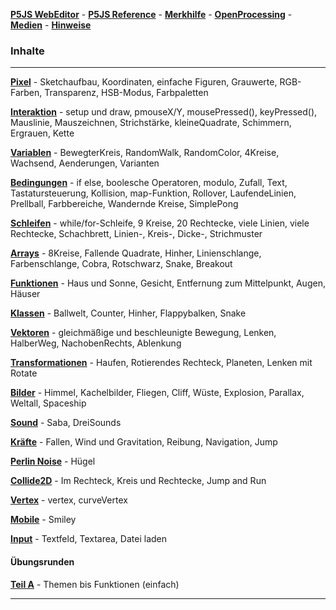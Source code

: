 

__[P5JS WebEditor](https://editor.p5js.org/)__ -
__[P5JS Reference](https://p5js.org/reference/)__ -
__[Merkhilfe](./merkhilfe/MerkhilfeP5JS.pdf)__ -
__[OpenProcessing](https://www.openprocessing.org/)__ -
__[Medien](./medien.html)__ -
__[Hinweise](./hinweise.html)__

### Inhalte

___________________________________________________________________

__[Pixel](pixel.html)__ - 
 Sketchaufbau, Koordinaten, einfache Figuren, Grauwerte, RGB-Farben, Transparenz, HSB-Modus, Farbpaletten
 
__[Interaktion](interaktion.html)__ - 
  setup und draw, pmouseX/Y, mousePressed(), keyPressed(), Mauslinie, Mauszeichnen,
  Strichstärke, kleineQuadrate, Schimmern, Ergrauen, Kette
  
__[Variablen](variablen.html)__ - 
BewegterKreis, RandomWalk, RandomColor, 4Kreise, Wachsend, Aenderungen, Varianten

__[Bedingungen](bedingungen.html)__ -
if else, boolesche Operatoren, modulo, Zufall, Text, Tastatursteuerung, Kollision, map-Funktion,
Rollover, LaufendeLinien, Prellball, Farbbereiche, Wandernde Kreise, SimplePong

__[Schleifen](schleifen.html)__ -
while/for-Schleife, 9 Kreise, 20 Rechtecke, viele Linien, viele Rechtecke, Schachbrett, Linien-, Kreis-, Dicke-, Strichmuster

__[Arrays](arrays.html)__ -
8Kreise, Fallende Quadrate, Hinher, Linienschlange, Farbenschlange, Cobra, Rotschwarz, Snake, Breakout

__[Funktionen](functions.html)__ -
Haus und Sonne, Gesicht, Entfernung zum Mittelpunkt, Augen, Häuser

__[Klassen](klassen.html)__ -
Ballwelt, Counter, Hinher, Flappybalken, Snake

__[Vektoren](vektoren.html)__ - gleichmäßige und beschleunigte Bewegung, Lenken, HalberWeg,
NachobenRechts, Ablenkung

__[Transformationen](transformationen.html)__ -
Haufen, Rotierendes Rechteck, Planeten, Lenken mit Rotate

__[Bilder](bilder.html)__ -
Himmel, Kachelbilder, Fliegen, Cliff, Wüste, Explosion, Parallax, Weltall, Spaceship

__[Sound](sound.html)__ -
Saba, DreiSounds

__[Kräfte](kraefte.html)__ -
Fallen, Wind und Gravitation, Reibung, Navigation, Jump

__[Perlin Noise](noise.html)__ -
Hügel

__[Collide2D](collide2d.html)__ -
Im Rechteck, Kreis und Rechtecke, Jump and Run

__[Vertex](vertex.html)__ -
vertex, curveVertex

__[Mobile](mobile.html)__ -
Smiley

__[Input](input.html)__ -
Textfeld, Textarea, Datei laden

#### Übungsrunden

__[Teil A](part_a/part_a.html)__ - Themen bis Funktionen (einfach) 

--------------------------------------------------------


